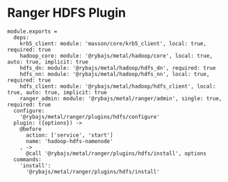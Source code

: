 
# Ranger HDFS Plugin

    module.exports =
      deps:
        krb5_client: module: 'masson/core/krb5_client', local: true, required: true
        hadoop_core: module: '@rybajs/metal/hadoop/core', local: true, auto: true, implicit: true
        hdfs_dn: module: '@rybajs/metal/hadoop/hdfs_dn', required: true
        hdfs_nn: module: '@rybajs/metal/hadoop/hdfs_nn', local: true, required: true
        hdfs_client: module: '@rybajs/metal/hadoop/hdfs_client', local: true, auto: true, implicit: true
        ranger_admin: module: '@rybajs/metal/ranger/admin', single: true, required: true
      configure:
        '@rybajs/metal/ranger/plugins/hdfs/configure'
      plugin: ({options}) ->
        @before
          action: ['service', 'start']
          name: 'hadoop-hdfs-namenode'
        , ->
          @call '@rybajs/metal/ranger/plugins/hdfs/install', options
      commands:
        'install':
          '@rybajs/metal/ranger/plugins/hdfs/install'
